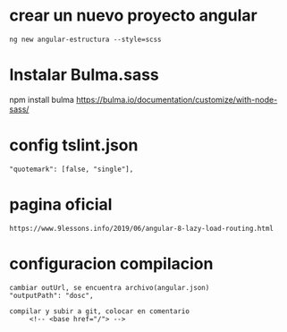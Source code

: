 # crear un nuevo proyecto angular

    ng new angular-estructura --style=scss

# Instalar Bulma.sass

npm install bulma
https://bulma.io/documentation/customize/with-node-sass/

# config tslint.json

    "quotemark": [false, "single"],

# pagina oficial

    https://www.9lessons.info/2019/06/angular-8-lazy-load-routing.html

# configuracion compilacion

    cambiar outUrl, se encuentra archivo(angular.json)
    "outputPath": "dosc",

    compilar y subir a git, colocar en comentario
         <!-- <base href="/"> -->
